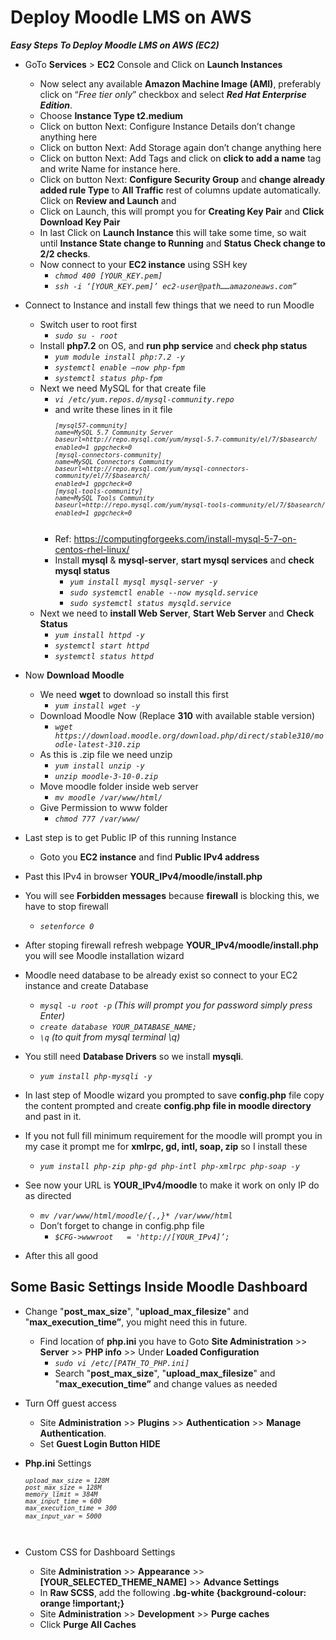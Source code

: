 # Deploy Moodle LMS on AWS
***Easy Steps To Deploy Moodle LMS on AWS (EC2)***

* GoTo **Services** > **EC2** Console and Click on **Launch Instances**	
    *   Now select any available **Amazon Machine Image (AMI)**, preferably click on “*Free tier only*” checkbox and select ***Red Hat Enterprise Edition***.
    *   Choose **Instance Type t2.medium** 
    *   Click on button Next: Configure Instance Details don’t change anything here
    *   Click on button Next: Add Storage again don’t change anything here
    *   Click on button Next: Add Tags and click on **click to add a name** tag and write Name for instance here.
    *   Click on button Next: **Configure Security Group** and **change already added rule Type** to **All Traffic** rest of columns update automatically. Click on **Review and Launch** and 
    *   Click on Launch, this will prompt you for **Creating Key Pair** and **Click Download Key Pair**
    *   In last Click on **Launch Instance** this will take some time, so wait until **Instance State change to Running** and **Status Check change to 2/2 checks**.
    *   Now connect to your **EC2 instance** using SSH key 
        * *``chmod 400 [YOUR_KEY.pem]``*
        * *``ssh -i ‘[YOUR_KEY.pem]’ ec2-user@path……amazoneaws.com”``*
      
* Connect to Instance and install few things that we need to run Moodle
    *   Switch user to root first 
        * *``sudo su - root``*
    *   Install **php7.2** on OS, and **run php service** and **check php status**
        * *``yum module install php:7.2 -y``*  
        * *``systemctl enable —now php-fpm``*  
        * *``systemctl status php-fpm``*  
    *   Next we need MySQL for that create file 
        *   *``vi /etc/yum.repos.d/mysql-community.repo``* 
        *   and write these lines in it file
            <code>
                <pre>
                *``[mysql57-community]``*
                *``name=MySQL 5.7 Community Server``*
                *``baseurl=http://repo.mysql.com/yum/mysql-5.7-community/el/7/$basearch/``*
                *``enabled=1``*
                *``gpgcheck=0``*
                *``[mysql-connectors-community]``*
                *``name=MySQL Connectors Community``*
                *``baseurl=http://repo.mysql.com/yum/mysql-connectors-community/el/7/$basearch/``*
                *``enabled=1``*
                *``gpgcheck=0``*
                *``[mysql-tools-community]``*
                *``name=MySQL Tools Community``*
                *``baseurl=http://repo.mysql.com/yum/mysql-tools-community/el/7/$basearch/``*
                *``enabled=1``*
                *``gpgcheck=0``*
                </pre>
            </code>   
        *  Ref: https://computingforgeeks.com/install-mysql-5-7-on-centos-rhel-linux/
        *  Install **mysql** & **mysql-server**, **start mysql services** and **check mysql status** 
           *  *``yum install mysql mysql-server -y``*
           *  *``sudo systemctl enable --now mysqld.service``*
           *  *``sudo systemctl status mysqld.service``*  
    *   Next we need to **install Web Server**, **Start Web Server** and **Check Status**
        * *``yum install httpd -y``* 
        * *``systemctl start httpd``* 
        * *``systemctl status httpd``* 
*   Now **Download** **Moodle** 
    *   We need **wget** to download so install this first
        * *``yum install wget -y``*
    *   Download Moodle Now (Replace **310** with available stable version)
        * *``wget https://download.moodle.org/download.php/direct/stable310/moodle-latest-310.zip``*
    *   As this is .zip file we need unzip
        * *``yum install unzip -y``*
        * *``unzip moodle-3-10-0.zip``*
    *   Move moodle folder inside web server
        * *``mv moodle /var/www/html/``*  
    *   Give Permission to www folder 
        * *``chmod 777 /var/www/``*  
*   Last step is to get Public IP of this running Instance 
    * Goto you **EC2 instance** and find **Public IPv4 address** 
*   Past this IPv4 in browser **YOUR_IPv4/moodle/install.php**
*   You will see **Forbidden messages** because **firewall** is blocking this, we have to stop firewall 
    *   *``setenforce 0 ``*
*   After stoping firewall refresh webpage **YOUR_IPv4/moodle/install.php** you will see Moodle installation wizard 
*   Moodle need database to be already exist so connect to your EC2 instance and create Database
    *   *``mysql -u root -p``* *(This will prompt you for password simply press Enter)*
    *   *``create database YOUR_DATABASE_NAME;``*
    *   *``\q``* *(to quit from mysql terminal \q)*
*   You still need **Database Drivers** so we install **mysqli**.
    *   *``yum install php-mysqli -y``*
*   In last step of Moodle wizard you prompted to save **config.php** file copy the content prompted and create **config.php file in moodle directory** and past in it.
*   If you not full fill minimum requirement for the moodle will prompt you in my case it prompt me for **xmlrpc, gd, intl, soap, zip** so I install these 
    *   *``yum install php-zip php-gd php-intl php-xmlrpc php-soap -y``*
*   See now your URL is **YOUR_IPv4/moodle** to make it work on only IP do as directed
    *   *``mv /var/www/html/moodle/{.,}* /var/www/html``*
    *   Don’t forget to change in config.php file 
        *   *``$CFG->wwwroot   = 'http://[YOUR_IPv4]’;``*
*   After this all good


## Some Basic Settings Inside Moodle Dashboard
* Change "**post_max_size**", "**upload_max_filesize**" and "**max_execution_time”**, you might need this in future.
  * Find location of **php.ini** you have to Goto **Site Administration** >> **Server** >> **PHP info** >> Under **Loaded Configuration**
    *  *``sudo vi /etc/[PATH_TO_PHP.ini]``*
    *  Search "**post_max_size**", "**upload_max_filesize**" and "**max_execution_time”** and change values as needed
  
* Turn Off guest access
  * Site **Administration** >> **Plugins** >> **Authentication** >> **Manage Authentication**.
  * Set **Guest Login Button HIDE**
  
* **Php.ini** Settings
  <code>
      <pre>
          *``upload_max_size = 128M``*
          *``post_max_size = 128M``*
          *``memory_limit = 384M``*
          *``max_input_time = 600``*
          *``max_execution_time = 300``*
          *``max_input_var = 5000``*
      </pre>
  </code>
  
* Custom CSS for Dashboard Settings
  * Site **Administration** >> **Appearance** >>**[YOUR_SELECTED_THEME_NAME]** >> **Advance Settings**
  * In **Raw SCSS**, add the following **.bg-white {background-colour: orange !important;}**
  * Site **Administration** >> **Development** >> **Purge caches**
  * Click **Purge All Caches**
